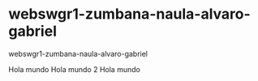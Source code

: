 # webswgr1-zumbana-naula-alvaro-gabriel
webswgr1-zumbana-naula-alvaro-gabriel

Hola mundo
Hola mundo
2 Hola mundo

